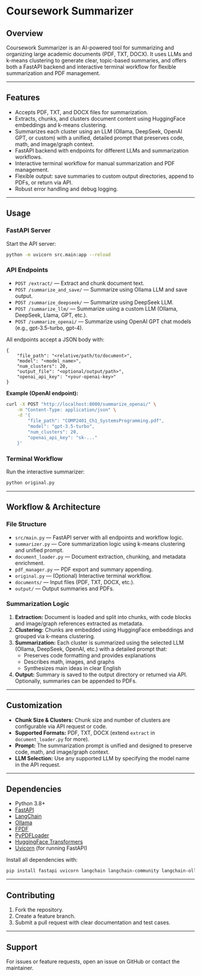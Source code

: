 


# Coursework Summarizer

## Overview


Coursework Summarizer is an AI-powered tool for summarizing and organizing large academic documents (PDF, TXT, DOCX). It uses LLMs and k-means clustering to generate clear, topic-based summaries, and offers both a FastAPI backend and interactive terminal workflow for flexible summarization and PDF management.

---


## Features

- Accepts PDF, TXT, and DOCX files for summarization.
- Extracts, chunks, and clusters document content using HuggingFace embeddings and k-means clustering.
- Summarizes each cluster using an LLM (Ollama, DeepSeek, OpenAI GPT, or custom) with a unified, detailed prompt that preserves code, math, and image/graph context.
- FastAPI backend with endpoints for different LLMs and summarization workflows.
- Interactive terminal workflow for manual summarization and PDF management.
- Flexible output: save summaries to custom output directories, append to PDFs, or return via API.
- Robust error handling and debug logging.

---


## Usage

### FastAPI Server

Start the API server:

```sh
python -m uvicorn src.main:app --reload
```

### API Endpoints

- `POST /extract/` — Extract and chunk document text.
- `POST /summarize_and_save/` — Summarize using Ollama LLM and save output.
- `POST /summarize_deepseek/` — Summarize using DeepSeek LLM.
- `POST /summarize_llm/` — Summarize using a custom LLM (Ollama, DeepSeek, Llama, GPT, etc.).
- `POST /summarize_openai/` — Summarize using OpenAI GPT chat models (e.g., gpt-3.5-turbo, gpt-4).

All endpoints accept a JSON body with:

```
{
	"file_path": "<relative/path/to/document>",
	"model": "<model_name>",
	"num_clusters": 20,
	"output_file": "<optional/output/path>",
	"openai_api_key": "<your-openai-key>"
}
```

**Example (OpenAI endpoint):**

```sh
curl -X POST "http://localhost:8000/summarize_openai/" \
	-H "Content-Type: application/json" \
	-d '{
		"file_path": "COMP2401_Ch1_SystemsProgramming.pdf",
		"model": "gpt-3.5-turbo",
		"num_clusters": 20,
		"openai_api_key": "sk-..."
	}'
```

### Terminal Workflow

Run the interactive summarizer:

```sh
python original.py
```

---

## Workflow & Architecture

### File Structure

- `src/main.py` — FastAPI server with all endpoints and workflow logic.
- `summarizer.py` — Core summarization logic using k-means clustering and unified prompt.
- `document_loader.py` — Document extraction, chunking, and metadata enrichment.
- `pdf_manager.py` — PDF export and summary appending.
- `original.py` — (Optional) Interactive terminal workflow.
- `documents/` — Input files (PDF, TXT, DOCX, etc.).
- `output/` — Output summaries and PDFs.

### Summarization Logic

1. **Extraction:** Document is loaded and split into chunks, with code blocks and image/graph references extracted as metadata.
2. **Clustering:** Chunks are embedded using HuggingFace embeddings and grouped via k-means clustering.
3. **Summarization:** Each cluster is summarized using the selected LLM (Ollama, DeepSeek, OpenAI, etc.) with a detailed prompt that:
	- Preserves code formatting and provides explanations
	- Describes math, images, and graphs
	- Synthesizes main ideas in clear English
4. **Output:** Summary is saved to the output directory or returned via API. Optionally, summaries can be appended to PDFs.

---

## Customization

- **Chunk Size & Clusters:** Chunk size and number of clusters are configurable via API request or code.
- **Supported Formats:** PDF, TXT, DOCX (extend `extract` in `document_loader.py` for more).
- **Prompt:** The summarization prompt is unified and designed to preserve code, math, and image/graph context.
- **LLM Selection:** Use any supported LLM by specifying the model name in the API request.

---

## Dependencies

- Python 3.8+
- [FastAPI](https://fastapi.tiangolo.com/)
- [LangChain](https://github.com/langchain-ai/langchain)
- [Ollama](https://github.com/ollama/ollama)
- [FPDF](https://github.com/reingart/pyfpdf)
- [PyPDFLoader](https://github.com/langchain-ai/langchain)
- [HuggingFace Transformers](https://github.com/huggingface/transformers)
- [Uvicorn](https://www.uvicorn.org/) (for running FastAPI)

Install all dependencies with:

```sh
pip install fastapi uvicorn langchain langchain-community langchain-ollama langchain-huggingface fpdf streamlit requests pdfplumber
```

---

## Contributing

1. Fork the repository.
2. Create a feature branch.
3. Submit a pull request with clear documentation and test cases.

---

## Support

For issues or feature requests, open an issue on GitHub or contact the maintainer.